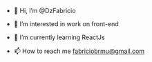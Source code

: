 - 👋 Hi, I’m @DzFabricio
- 👀 I’m interested in work on front-end
- 🌱 I’m currently learning ReactJs

- 📫 How to reach me fabriciobrmu@gmail.com

<!---
DzFabricio/DzFabricio is a ✨ special ✨ repository because its `README.md` (this file) appears on your GitHub profile.
You can click the Preview link to take a look at your changes.
--->
